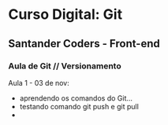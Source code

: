 # Curso Digital: Git

## Santander Coders - Front-end

### Aula de Git // Versionamento

Aula 1 - 03 de nov:
- aprendendo os comandos do Git...
- testando comando git push e git pull
- 
